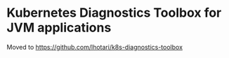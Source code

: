 # Kubernetes Diagnostics Toolbox for JVM applications

Moved to https://github.com/lhotari/k8s-diagnostics-toolbox